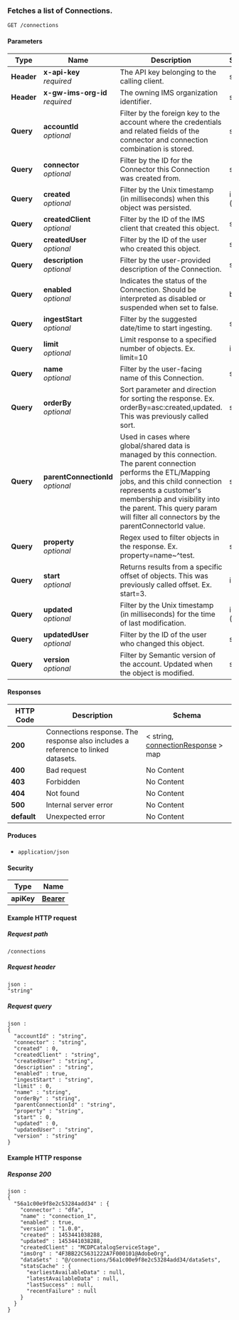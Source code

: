 
<a name="get_connections"></a>
### Fetches a list of Connections.
```
GET /connections
```


#### Parameters

|Type|Name|Description|Schema|
|---|---|---|---|
|**Header**|**x-api-key**  <br>*required*|The API key belonging to the calling client.|string|
|**Header**|**x-gw-ims-org-id**  <br>*required*|The owning IMS organization identifier.|string|
|**Query**|**accountId**  <br>*optional*|Filter by the foreign key to the account where the credentials and related fields of the connector and connection combination is stored.|string|
|**Query**|**connector**  <br>*optional*|Filter by the ID for the Connector this Connection was created from.|string|
|**Query**|**created**  <br>*optional*|Filter by the Unix timestamp (in milliseconds) when this object was persisted.|integer (int64)|
|**Query**|**createdClient**  <br>*optional*|Filter by the ID of the IMS client that created this object.|string|
|**Query**|**createdUser**  <br>*optional*|Filter by the  ID of the user who created this object.|string|
|**Query**|**description**  <br>*optional*|Filter by the user-provided description of the Connection.|string|
|**Query**|**enabled**  <br>*optional*|Indicates the status of the Connection. Should be interpreted as disabled or suspended when set to false.|boolean|
|**Query**|**ingestStart**  <br>*optional*|Filter by the suggested date/time to start ingesting.|string|
|**Query**|**limit**  <br>*optional*|Limit response to a specified number of objects. Ex. limit=10|integer|
|**Query**|**name**  <br>*optional*|Filter by the user-facing name of this Connection.|string|
|**Query**|**orderBy**  <br>*optional*|Sort parameter and direction for sorting the response. Ex. orderBy=asc:created,updated. This was previously called sort.|string|
|**Query**|**parentConnectionId**  <br>*optional*|Used in cases where global/shared data is managed by this connection. The parent connection performs the ETL/Mapping jobs, and this child connection represents a customer's membership and visibility into the parent. This query param will filter all connectors by the parentConnectorId value.|string|
|**Query**|**property**  <br>*optional*|Regex used to filter objects in the response. Ex. property=name~^test.|string|
|**Query**|**start**  <br>*optional*|Returns results from a specific offset of objects. This was previously called offset. Ex. start=3.|integer|
|**Query**|**updated**  <br>*optional*|Filter by the Unix timestamp (in milliseconds) for the time of last modification.|integer (int64)|
|**Query**|**updatedUser**  <br>*optional*|Filter by the  ID of the user who changed this object.|string|
|**Query**|**version**  <br>*optional*|Filter by Semantic version of the account. Updated when the object is modified.|string|


#### Responses

|HTTP Code|Description|Schema|
|---|---|---|
|**200**|Connections response. The response also includes a reference to linked datasets.|< string, [connectionResponse](../definitions/connectionResponse.md#connectionresponse) > map|
|**400**|Bad request|No Content|
|**403**|Forbidden|No Content|
|**404**|Not found|No Content|
|**500**|Internal server error|No Content|
|**default**|Unexpected error|No Content|


#### Produces

* `application/json`


#### Security

|Type|Name|
|---|---|
|**apiKey**|**[Bearer](security.md#bearer)**|


#### Example HTTP request

##### Request path
```
/connections
```


##### Request header
```
json :
"string"
```


##### Request query
```
json :
{
  "accountId" : "string",
  "connector" : "string",
  "created" : 0,
  "createdClient" : "string",
  "createdUser" : "string",
  "description" : "string",
  "enabled" : true,
  "ingestStart" : "string",
  "limit" : 0,
  "name" : "string",
  "orderBy" : "string",
  "parentConnectionId" : "string",
  "property" : "string",
  "start" : 0,
  "updated" : 0,
  "updatedUser" : "string",
  "version" : "string"
}
```


#### Example HTTP response

##### Response 200
```
json :
{
  "56a1c00e9f8e2c53284add34" : {
    "connector" : "dfa",
    "name" : "connection_1",
    "enabled" : true,
    "version" : "1.0.0",
    "created" : 1453441038288,
    "updated" : 1453441038288,
    "createdClient" : "MCDPCatalogServiceStage",
    "imsOrg" : "4F3BB22C5631222A7F000101@AdobeOrg",
    "dataSets" : "@/connections/56a1c00e9f8e2c53284add34/dataSets",
    "statsCache" : {
      "earliestAvailableData" : null,
      "latestAvailableData" : null,
      "lastSuccess" : null,
      "recentFailure" : null
    }
  }
}
```



